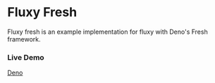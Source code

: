 # Fluxy Fresh

Fluxy fresh is an example implementation for fluxy with Deno's Fresh framework.

### Live Demo

[Deno](https://fluxy-fresh.deno.dev/)